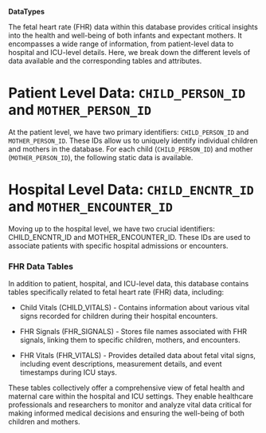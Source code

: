 **DataTypes**

The fetal heart rate (FHR) data within this database provides critical insights into the health and well-being of both infants and expectant mothers. It encompasses a wide range of information, from patient-level data to hospital and ICU-level details. Here, we break down the different levels of data available and the corresponding tables and attributes.


# Patient Level Data: `CHILD_PERSON_ID` and `MOTHER_PERSON_ID`  

At the patient level, we have two primary identifiers: `CHILD_PERSON_ID` and `MOTHER_PERSON_ID`. These IDs allow us to uniquely identify individual children and mothers in the database. For each child (`CHILD_PERSON_ID`) and mother (`MOTHER_PERSON_ID`), the following static data is available.

# Hospital Level Data: `CHILD_ENCNTR_ID` and `MOTHER_ENCOUNTER_ID`

Moving up to the hospital level, we have two crucial identifiers: CHILD_ENCNTR_ID and MOTHER_ENCOUNTER_ID. These IDs are used to associate patients with specific hospital admissions or encounters.

### FHR Data Tables

In addition to patient, hospital, and ICU-level data, this database contains tables specifically related to fetal heart rate (FHR) data, including:

* Child Vitals (CHILD_VITALS) - Contains information about various vital signs recorded for children during their hospital encounters.

* FHR Signals (FHR_SIGNALS) - Stores file names associated with FHR signals, linking them to specific children, mothers, and encounters.

* FHR Vitals (FHR_VITALS) - Provides detailed data about fetal vital signs, including event descriptions, measurement details, and event timestamps during ICU stays.

These tables collectively offer a comprehensive view of fetal health and maternal care within the hospital and ICU settings. They enable healthcare professionals and researchers to monitor and analyze vital data critical for making informed medical decisions and ensuring the well-being of both children and mothers.

